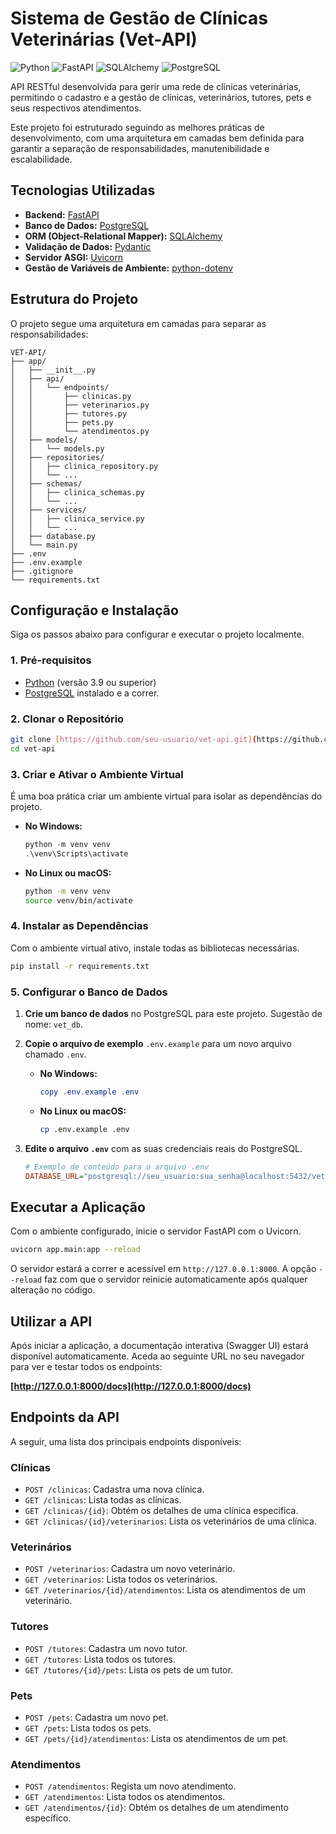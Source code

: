# Sistema de Gestão de Clínicas Veterinárias (Vet-API)

![Python](https://img.shields.io/badge/Python-3.9+-blue?logo=python&logoColor=white)
![FastAPI](https://img.shields.io/badge/FastAPI-0.100+-05998b?logo=fastapi&logoColor=white)
![SQLAlchemy](https://img.shields.io/badge/SQLAlchemy-2.0+-c4263d?logo=sqlalchemy&logoColor=white)
![PostgreSQL](https://img.shields.io/badge/PostgreSQL-14+-336791?logo=postgresql&logoColor=white)

API RESTful desenvolvida para gerir uma rede de clínicas veterinárias, permitindo o cadastro e a gestão de clínicas, veterinários, tutores, pets e seus respectivos atendimentos.

Este projeto foi estruturado seguindo as melhores práticas de desenvolvimento, com uma arquitetura em camadas bem definida para garantir a separação de responsabilidades, manutenibilidade e escalabilidade.

## Tecnologias Utilizadas

* **Backend:** [FastAPI](https://fastapi.tiangolo.com/)
* **Banco de Dados:** [PostgreSQL](https://www.postgresql.org/)
* **ORM (Object-Relational Mapper):** [SQLAlchemy](https://www.sqlalchemy.org/)
* **Validação de Dados:** [Pydantic](https://docs.pydantic.dev/)
* **Servidor ASGI:** [Uvicorn](https://www.uvicorn.org/)
* **Gestão de Variáveis de Ambiente:** [python-dotenv](https://pypi.org/project/python-dotenv/)

## Estrutura do Projeto

O projeto segue uma arquitetura em camadas para separar as responsabilidades:

```
VET-API/
├── app/
│   ├── __init__.py
│   ├── api/
│   │   └── endpoints/
│   │       ├── clinicas.py
│   │       ├── veterinarios.py
│   │       ├── tutores.py
│   │       ├── pets.py
│   │       └── atendimentos.py
│   ├── models/
│   │   └── models.py
│   ├── repositories/
│   │   ├── clinica_repository.py
│   │   └── ...
│   ├── schemas/
│   │   ├── clinica_schemas.py
│   │   └── ...
│   ├── services/
│   │   ├── clinica_service.py
│   │   └── ...
│   ├── database.py
│   └── main.py
├── .env
├── .env.example
├── .gitignore
└── requirements.txt
```

## Configuração e Instalação

Siga os passos abaixo para configurar e executar o projeto localmente.

### 1. Pré-requisitos

* [Python](https://www.python.org/downloads/) (versão 3.9 ou superior)
* [PostgreSQL](https://www.postgresql.org/download/) instalado e a correr.

### 2. Clonar o Repositório

```bash
git clone [https://github.com/seu-usuario/vet-api.git](https://github.com/seu-usuario/vet-api.git)
cd vet-api
```

### 3. Criar e Ativar o Ambiente Virtual

É uma boa prática criar um ambiente virtual para isolar as dependências do projeto.

* **No Windows:**
    ```powershell
    python -m venv venv
    .\venv\Scripts\activate
    ```

* **No Linux ou macOS:**
    ```bash
    python -m venv venv
    source venv/bin/activate
    ```

### 4. Instalar as Dependências

Com o ambiente virtual ativo, instale todas as bibliotecas necessárias.

```bash
pip install -r requirements.txt
```

### 5. Configurar o Banco de Dados

1.  **Crie um banco de dados** no PostgreSQL para este projeto. Sugestão de nome: `vet_db`.
2.  **Copie o arquivo de exemplo** `.env.example` para um novo arquivo chamado `.env`.

    * **No Windows:**
        ```powershell
        copy .env.example .env
        ```
    * **No Linux ou macOS:**
        ```bash
        cp .env.example .env
        ```
3.  **Edite o arquivo `.env`** com as suas credenciais reais do PostgreSQL.

    ```ini
    # Exemplo de conteúdo para o arquivo .env
    DATABASE_URL="postgresql://seu_usuario:sua_senha@localhost:5432/vet_db"
    ```

## Executar a Aplicação

Com o ambiente configurado, inicie o servidor FastAPI com o Uvicorn.

```bash
uvicorn app.main:app --reload
```

O servidor estará a correr e acessível em `http://127.0.0.1:8000`. A opção `--reload` faz com que o servidor reinicie automaticamente após qualquer alteração no código.

## Utilizar a API

Após iniciar a aplicação, a documentação interativa (Swagger UI) estará disponível automaticamente. Aceda ao seguinte URL no seu navegador para ver e testar todos os endpoints:

**[http://127.0.0.1:8000/docs](http://127.0.0.1:8000/docs)**

## Endpoints da API

A seguir, uma lista dos principais endpoints disponíveis:

### Clínicas
* `POST /clinicas`: Cadastra uma nova clínica.
* `GET /clinicas`: Lista todas as clínicas.
* `GET /clinicas/{id}`: Obtém os detalhes de uma clínica específica.
* `GET /clinicas/{id}/veterinarios`: Lista os veterinários de uma clínica.

### Veterinários
* `POST /veterinarios`: Cadastra um novo veterinário.
* `GET /veterinarios`: Lista todos os veterinários.
* `GET /veterinarios/{id}/atendimentos`: Lista os atendimentos de um veterinário.

### Tutores
* `POST /tutores`: Cadastra um novo tutor.
* `GET /tutores`: Lista todos os tutores.
* `GET /tutores/{id}/pets`: Lista os pets de um tutor.

### Pets
* `POST /pets`: Cadastra um novo pet.
* `GET /pets`: Lista todos os pets.
* `GET /pets/{id}/atendimentos`: Lista os atendimentos de um pet.

### Atendimentos
* `POST /atendimentos`: Regista um novo atendimento.
* `GET /atendimentos`: Lista todos os atendimentos.
* `GET /atendimentos/{id}`: Obtém os detalhes de um atendimento específico.
